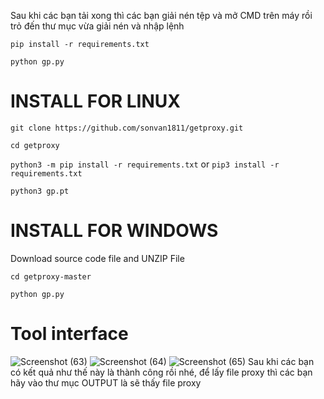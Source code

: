 Sau khi các bạn tải xong thì các bạn giải nén tệp và mở CMD trên máy rồi trỏ đến thư mục vừa giải nén và nhập lệnh

`pip install -r requirements.txt`

`python gp.py`
# INSTALL FOR LINUX

`git clone https://github.com/sonvan1811/getproxy.git`

`cd getproxy`

`python3 -m pip install -r requirements.txt` or `pip3 install -r requirements.txt`

`python3 gp.pt`

# INSTALL FOR WINDOWS

Download source code file and UNZIP File

`cd getproxy-master`

`python gp.py`

# Tool interface
![Screenshot (63)](https://user-images.githubusercontent.com/93322212/153748845-008dc236-9e14-4d16-be7f-5715c36c770b.png?raw=true)
![Screenshot (64)](https://user-images.githubusercontent.com/93322212/153748858-6cf50864-142f-42b8-b926-210327dfab8a.png?raw=true)
![Screenshot (65)](https://user-images.githubusercontent.com/93322212/153748862-06343e69-cfbb-4d6a-b559-df96f5791f37.png?raw=true)
Sau khi các bạn có kết quả như thế này là thành công rồi nhé, để lấy file proxy thì các bạn hãy vào thư mục OUTPUT là sẽ thấy file proxy
